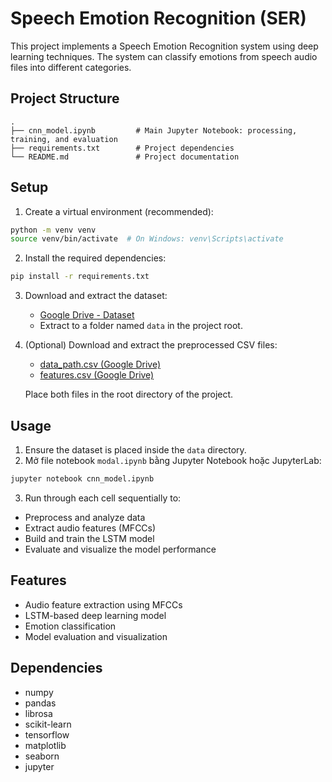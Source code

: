 # Speech Emotion Recognition (SER)

This project implements a Speech Emotion Recognition system using deep learning techniques. The system can classify
emotions from speech audio files into different categories.

## Project Structure

```
.
├── cnn_model.ipynb         # Main Jupyter Notebook: processing, training, and evaluation
├── requirements.txt        # Project dependencies
└── README.md               # Project documentation
```

## Setup

1. Create a virtual environment (recommended):

```bash
python -m venv venv
source venv/bin/activate  # On Windows: venv\Scripts\activate
```

2. Install the required dependencies:

```bash
pip install -r requirements.txt
```

3. Download and extract the dataset:
   - [Google Drive - Dataset](https://drive.google.com/file/d/133nvHm8XLbU20nZZhziyYMPjHBC5Xu5g/view?usp=sharing)
   - Extract to a folder named `data` in the project root.

4. (Optional) Download and extract the preprocessed CSV files:
   - [data_path.csv (Google Drive)](https://drive.google.com/file/d/1TGxYRKYuwxkJQnF9ebF_VnC-VECs5h44/view?usp=sharing)
   - [features.csv (Google Drive)](https://drive.google.com/file/d/1RVzlehaiFg86fbMp9lBH5mhrNBXtsN3e/view?usp=sharing)

   Place both files in the root directory of the project.

## Usage

1. Ensure the dataset is placed inside the `data` directory.
2. Mở file notebook `modal.ipynb` bằng Jupyter Notebook hoặc JupyterLab:

```bash
jupyter notebook cnn_model.ipynb
```

3. Run through each cell sequentially to:
- Preprocess and analyze data
- Extract audio features (MFCCs)
- Build and train the LSTM model
- Evaluate and visualize the model performance

## Features

- Audio feature extraction using MFCCs
- LSTM-based deep learning model
- Emotion classification
- Model evaluation and visualization

## Dependencies

- numpy
- pandas
- librosa
- scikit-learn
- tensorflow
- matplotlib
- seaborn
- jupyter